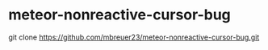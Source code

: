 # meteor-nonreactive-cursor-bug

git clone https://github.com/mbreuer23/meteor-nonreactive-cursor-bug.git
